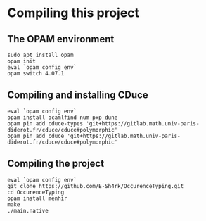 # Compiling this project

## The OPAM environment

```
sudo apt install opam
opam init
eval `opam config env`
opam switch 4.07.1
```

## Compiling and installing CDuce

```
eval `opam config env`
opam install ocamlfind num pxp dune
opam pin add cduce-types 'git+https://gitlab.math.univ-paris-diderot.fr/cduce/cduce#polymorphic'
opam pin add cduce 'git+https://gitlab.math.univ-paris-diderot.fr/cduce/cduce#polymorphic'
```


## Compiling the project

```
eval `opam config env`
git clone https://github.com/E-Sh4rk/OccurenceTyping.git
cd OccurenceTyping
opam install menhir
make
./main.native
```
